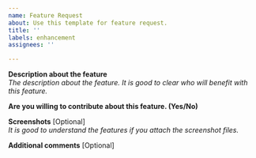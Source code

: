 ```yaml
---
name: Feature Request
about: Use this template for feature request.
title: ''
labels: enhancement
assignees: ''

---
```


**Description about the feature**  
*The description about the feature. It is good to clear who will benefit with this feature.*


**Are you willing to contribute about this feature. (Yes/No)**  


**Screenshots** [Optional]  
*It is good to understand the features if you attach the screenshot files.*


**Additional comments** [Optional]  
